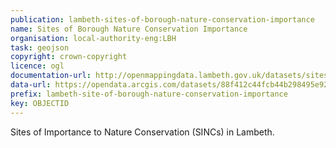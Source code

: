 ```yaml
---
publication: lambeth-sites-of-borough-nature-conservation-importance
name: Sites of Borough Nature Conservation Importance
organisation: local-authority-eng:LBH
task: geojson
copyright: crown-copyright
licence: ogl
documentation-url: http://openmappingdata.lambeth.gov.uk/datasets/sites-of-borough-nature-conservation-importance
data-url: https://opendata.arcgis.com/datasets/88f412c44fcb44b298495e9282343807_1.geojson
prefix: lambeth-site-of-borough-nature-conservation-importance
key: OBJECTID
---
```


Sites of Importance to Nature Conservation (SINCs) in Lambeth.
